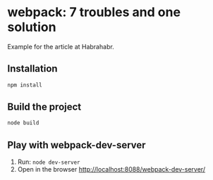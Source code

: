 webpack: 7 troubles and one solution
====================================

Example for the article at Habrahabr.

Installation
------------

```sh
npm install
```

Build the project
-----------------
```sh
node build
```

Play with webpack-dev-server
----------------------------
1. Run: ```node dev-server```
2. Open in the browser [http://localhost:8088/webpack-dev-server/](http://localhost:8088/webpack-dev-server/)
